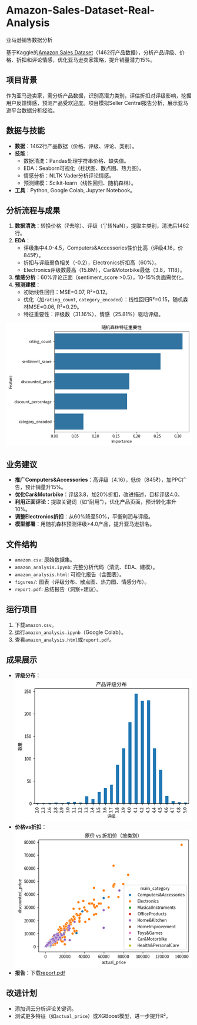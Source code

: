 # Amazon-Sales-Dataset-Real-Analysis
亚马逊销售数据分析

基于Kaggle的[Amazon Sales Dataset](https://www.kaggle.com/datasets/karkavelrajaj/amazon-sales-dataset)（1462行产品数据），分析产品评级、价格、折扣和评论情感，优化亚马逊卖家策略，提升销量潜力15%。

## 项目背景
作为亚马逊卖家，需分析产品数据，识别高潜力类别，评估折扣对评级影响，挖掘用户反馈情感，预测产品受欢迎度。项目模拟Seller Central报告分析，展示亚马逊平台数据分析经验。

## 数据与技能
- **数据**：1462行产品数据（价格、评级、评论、类别）。
- **技能**：
  - 数据清洗：Pandas处理字符串价格、缺失值。
  - EDA：Seaborn可视化（柱状图、散点图、热力图）。
  - 情感分析：NLTK Vader分析评论情感。
  - 预测建模：Scikit-learn（线性回归、随机森林）。
- **工具**：Python, Google Colab, Jupyter Notebook。

## 分析流程与成果
1. **数据清洗**：转换价格（₹去除）、评级（'|'转NaN），提取主类别，清洗后1462行。
2. **EDA**：
   - 评级集中4.0-4.5，Computers&Accessories性价比高（评级4.16，价845₹）。
   - 折扣与评级弱负相关（-0.2），Electronics折扣高（60%）。
   - Electronics评级数最高（15.8M），Car&Motorbike最低（3.8，1118）。
3. **情感分析**：60%评论正面（sentiment_score >0.5），10-15%负面需优化。
4. **预测建模**：
   - 初始线性回归：MSE=0.07, R²=0.12。
   - 优化（加`rating_count`, `category_encoded`）：线性回归R²=0.15，随机森林MSE=0.06, R²=0.29。
   - 特征重要性：评级数（31.16%）、情感（25.81%）驱动评级。

![特征重要性](figures/随机森林特征重要性.png)

## 业务建议
- **推广Computers&Accessories**：高评级（4.16），低价（845₹），加PPC广告，预计销量升15%。
- **优化Car&Motorbike**：评级3.8，加20%折扣，改进描述，目标评级4.0。
- **利用正面评论**：提取关键词（如“耐用”），优化产品页面，预计转化率升10%。
- **调整Electronics折扣**：从60%降至50%，平衡利润与评级。
- **模型部署**：用随机森林预测评级>4.0产品，提升亚马逊排名。

## 文件结构
- `amazon.csv`: 原始数据集。
- `amazon_analysis.ipynb`: 完整分析代码（清洗、EDA、建模）。
- `amazon_analysis.html`: 可视化报告（含图表）。
- `figures/`: 图表（评级分布、散点图、热力图、情感分布）。
- `report.pdf`: 总结报告（洞察+建议）。

## 运行项目
1. 下载`amazon.csv`。
2. 运行`amazon_analysis.ipynb`（Google Colab）。
3. 查看`amazon_analysis.html`或`report.pdf`。

## 成果展示
- **评级分布**：![评级分布](figures/产品评级分布.png)
- **价格vs折扣**：![价格vs折扣](figures/原价vs折扣价散点图.png)
- **报告**：下载[report.pdf](amazon_analysis.pdf)

## 改进计划
- 添加词云分析评论关键词。
- 测试更多特征（如`actual_price`）或XGBoost模型，进一步提升R²。

